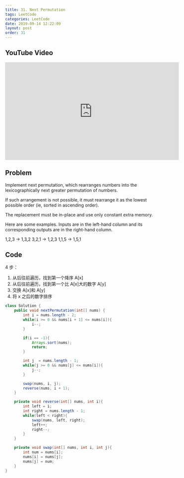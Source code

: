 ```yaml
---
title: 31. Next Permutation
tags: LeetCode
categories: LeetCode
date: 2019-09-14 12:22:09
layout: post
order: 31
---
```


## YouTube Video

<iframe width="560" height="315" src="https://www.youtube.com/embed/K-QCteGM-Bk" frameborder="0" allow="accelerometer; autoplay; encrypted-media; gyroscope; picture-in-picture" allowfullscreen></iframe>

## Problem

Implement next permutation, which rearranges numbers into the lexicographically next greater permutation of numbers.

If such arrangement is not possible, it must rearrange it as the lowest possible order (ie, sorted in ascending order).

The replacement must be in-place and use only constant extra memory.

Here are some examples. Inputs are in the left-hand column and its corresponding outputs are in the right-hand column.

1,2,3 → 1,3,2
3,2,1 → 1,2,3
1,1,5 → 1,5,1

## Code

4 步：

1. 从后往前遍历，找到第一个降序 A[x]
2. 从后往前遍历，找到第一个比 A[x]大的数字 A[y]
3. 交换 A[x]和 A[y]
4. 将 x 之后的数字排序

```java
class Solution {
    public void nextPermutation(int[] nums) {
        int i = nums.length - 2;
        while(i >= 0 && nums[i + 1] <= nums[i]){
            i--;
        }

        if(i == -1){
            Arrays.sort(nums);
            return;
        }

        int j  = nums.length - 1;
        while(j >= 0 && nums[j] <= nums[i]){
            j--;
        }

        swap(nums, i, j);
        reverse(nums, i + 1);
    }

    private void reverse(int[] nums, int i){
        int left = i;
        int right = nums.length - 1;
        while(left < right){
            swap(nums, left, right);
            left++;
            right--;
        }
    }

    private void swap(int[] nums, int i, int j){
        int num = nums[i];
        nums[i] = nums[j];
        nums[j] = num;
    }
}
```
